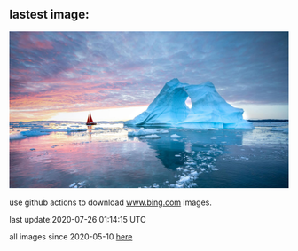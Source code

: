 ## lastest image:
![](images/RedSailboat.jpg)

use github actions to download www.bing.com images.

last update:2020-07-26 01:14:15 UTC

all images since 2020-05-10 [here](https://github.com/counter2015/bing-daily-images/tree/master/images) 
